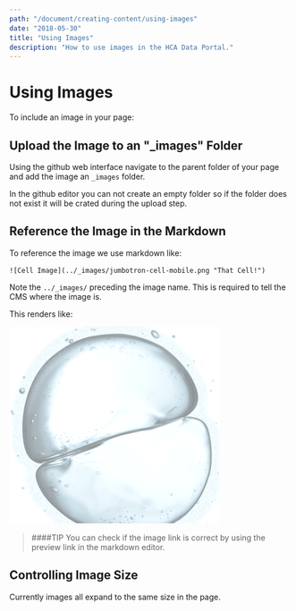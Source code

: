 ```yaml
---
path: "/document/creating-content/using-images"
date: "2018-05-30"
title: "Using Images"
description: "How to use images in the HCA Data Portal."
---
```


# Using Images

To include an image in your page:

## Upload the Image to an "_images" Folder

Using the github web interface navigate to the parent folder of your page and add the image an `_images` folder. 

In the github editor you can not create an empty folder so if the folder does not exist it will be crated during the upload step.

## Reference the Image in the Markdown

To reference the image we use markdown like:

```
![Cell Image](../_images/jumbotron-cell-mobile.png "That Cell!")
```

Note the `../_images/` preceding the image name. This is required to tell the CMS where the image is.

This renders like:

![Cell Image](../_images/jumbotron-cell-mobile.png "That Cell!")

>####TIP
>You can check if the image link is correct by using the preview link in the markdown editor.

## Controlling Image Size

Currently images all expand to the same size in the page.






